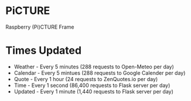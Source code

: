 # PiCTURE
Raspberry (Pi)CTURE Frame

# Times Updated
 - Weather - Every 5 minutes (288 requests to Open-Meteo per day)
 - Calendar - Every 5 mintues (288 requests to Google Calender per day)
 - Quote - Every 1 hour (24 requests to ZenQuotes.io per day)
 - Time - Every 1 second (86,400 requests to Flask server per day)
 - Updated - Every 1 minute (1,440 requests to Flask server per day)